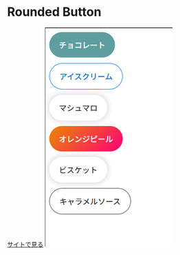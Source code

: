 # Rounded Button

<a href="https://kanadesisido.github.io/welcome-gdgoc-2025/Button/RoundedButton/index.html">サイトで見る</a>
![](./screenshot.png)
